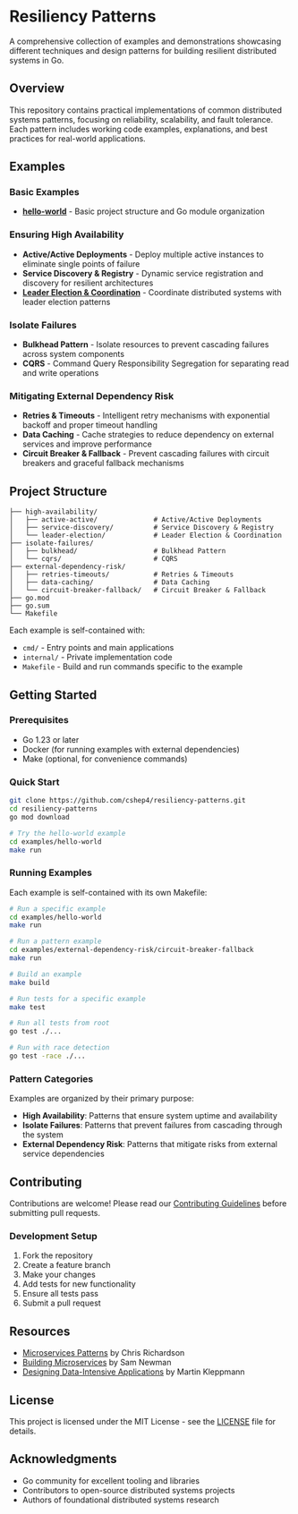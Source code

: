 # Resiliency Patterns

A comprehensive collection of examples and demonstrations showcasing different techniques and design patterns for building resilient distributed systems in Go.

## Overview

This repository contains practical implementations of common distributed systems patterns, focusing on reliability, scalability, and fault tolerance. Each pattern includes working code examples, explanations, and best practices for real-world applications.

## Examples

### Basic Examples
- **[hello-world](examples/hello-world/)** - Basic project structure and Go module organization

### Ensuring High Availability
- **Active/Active Deployments** - Deploy multiple active instances to eliminate single points of failure
- **Service Discovery & Registry** - Dynamic service registration and discovery for resilient architectures
- **[Leader Election & Coordination](/high-availability/leader-election/)** - Coordinate distributed systems with leader election patterns

### Isolate Failures
- **Bulkhead Pattern** - Isolate resources to prevent cascading failures across system components
- **CQRS** - Command Query Responsibility Segregation for separating read and write operations

### Mitigating External Dependency Risk
- **Retries & Timeouts** - Intelligent retry mechanisms with exponential backoff and proper timeout handling
- **Data Caching** - Cache strategies to reduce dependency on external services and improve performance
- **Circuit Breaker & Fallback** - Prevent cascading failures with circuit breakers and graceful fallback mechanisms

## Project Structure

```
├── high-availability/
│   ├── active-active/              # Active/Active Deployments
│   ├── service-discovery/          # Service Discovery & Registry
│   └── leader-election/            # Leader Election & Coordination
├── isolate-failures/
│   ├── bulkhead/                   # Bulkhead Pattern
│   └── cqrs/                       # CQRS
├── external-dependency-risk/
│   ├── retries-timeouts/           # Retries & Timeouts
│   ├── data-caching/               # Data Caching
│   └── circuit-breaker-fallback/   # Circuit Breaker & Fallback
├── go.mod
├── go.sum
└── Makefile
```

Each example is self-contained with:
- `cmd/` - Entry points and main applications
- `internal/` - Private implementation code
- `Makefile` - Build and run commands specific to the example

## Getting Started

### Prerequisites

- Go 1.23 or later
- Docker (for running examples with external dependencies)
- Make (optional, for convenience commands)

### Quick Start

```bash
git clone https://github.com/cshep4/resiliency-patterns.git
cd resiliency-patterns
go mod download

# Try the hello-world example
cd examples/hello-world
make run
```

### Running Examples

Each example is self-contained with its own Makefile:

```bash
# Run a specific example
cd examples/hello-world
make run

# Run a pattern example
cd examples/external-dependency-risk/circuit-breaker-fallback
make run

# Build an example
make build

# Run tests for a specific example
make test

# Run all tests from root
go test ./...

# Run with race detection
go test -race ./...
```

### Pattern Categories

Examples are organized by their primary purpose:

- **High Availability**: Patterns that ensure system uptime and availability
- **Isolate Failures**: Patterns that prevent failures from cascading through the system
- **External Dependency Risk**: Patterns that mitigate risks from external service dependencies

## Contributing

Contributions are welcome! Please read our [Contributing Guidelines](CONTRIBUTING.md) before submitting pull requests.

### Development Setup

1. Fork the repository
2. Create a feature branch
3. Make your changes
4. Add tests for new functionality
5. Ensure all tests pass
6. Submit a pull request

## Resources

- [Microservices Patterns](https://microservices.io/patterns/) by Chris Richardson
- [Building Microservices](https://www.oreilly.com/library/view/building-microservices/9781491950340/) by Sam Newman
- [Designing Data-Intensive Applications](https://dataintensive.net/) by Martin Kleppmann

## License

This project is licensed under the MIT License - see the [LICENSE](LICENSE) file for details.

## Acknowledgments

- Go community for excellent tooling and libraries
- Contributors to open-source distributed systems projects
- Authors of foundational distributed systems research
